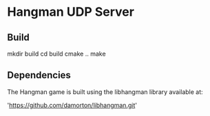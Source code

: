 # Hangman UDP Server

## Build

mkdir build
cd build
cmake ..
make

## Dependencies

The Hangman game is built using the libhangman library available at: 

'https://github.com/damorton/libhangman.git'


